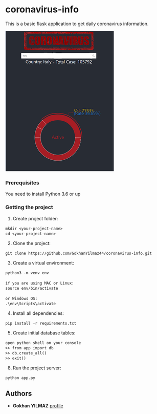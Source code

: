 # coronavirus-info
This is a basic flask application to get daily coronavirus information. 

<img src="./screenshots/corona-italy-stat.PNG">

### Prerequisites

You need to install Python 3.6 or up


### Getting the project

1. Create project folder:
```
mkdir <your-project-name>
cd <your-project-name>
```
2. Clone the project:
```
git clone https://github.com/GokhanYilmaz44/coronavirus-info.git
```
3. Create a virtual environment:
```
python3 -m venv env

if you are using MAC or Linux:
source env/bin/activate

or Windows OS:
.\env\Scripts\activate
```
4. Install all dependencies:
```
pip install -r requirements.txt
```
5. Create initial database tables:
```
open python shell on your console
>> from app import db
>> db.create_all()
>> exit()
```

8. Run the project server:
```
python app.py
```

## Authors
* **Gokhan YILMAZ** [profile](https://github.com/GokhanYilmaz44)

